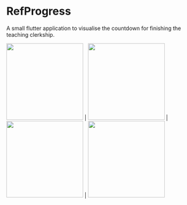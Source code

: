 # RefProgress
A small flutter application to visualise the countdown for finishing the teaching clerkship.

<img src="https://user-images.githubusercontent.com/32933389/224572469-a769c9d3-a360-42ce-ad71-0b2a118cb4d6.png" width="200"> | 
<img src="https://user-images.githubusercontent.com/32933389/224572472-219c39ba-8157-4b52-86c4-d2b20566c618.png" width="200"> | 
<img src="https://user-images.githubusercontent.com/32933389/224572473-a9819ffb-7a1d-4589-9e53-8d1b46863089.png" width="200"> | 
<img src="https://user-images.githubusercontent.com/32933389/224572475-de0d0699-96b3-49f0-9213-2a1d417f1c0e.png" width="200">
